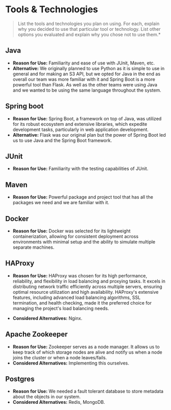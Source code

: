 # Tools & Technologies

> List the tools and technologies you plan on using. For each, explain why you decided to use that particular tool or technology. List other options you evaluated and explain why you chose not to use them.*

## Java

- **Reason for Use:**  Familiarity and ease of use with JUnit, Maven, etc.
- **Alternative:** We originally planned to use Python as it is simple to use in general and for making an S3 API, but we opted for Java in the end as overall our team was more familiar with it and Spring Boot is a more powerful tool than Flask. As well as the other teams were using Java and we wanted to be using the same language throughout the system.

## Spring boot

- **Reason for Use:** Spring Boot, a framework on top of Java, was utilized for its robust ecosystem and extensive libraries, which expedite development tasks, particularly in web application development.
- **Alternative:** Flask was our original plan but the power of Spring Boot led us to use Java and the Spring Boot framework.

## JUnit

- **Reason for Use:** Familiarity with the testing capabilities of JUnit.

## Maven

- **Reason for Use:** Powerful package and project tool that has all the packages we need and we are familiar with it.

## Docker

- **Reason for Use:** Docker was selected for its lightweight containerization, allowing for consistent deployment across environments with minimal setup and the ability to simulate multiple separate machines.

## HAProxy

- **Reason for Use:** HAProxy was chosen for its high performance, reliability, and flexibility in load balancing and proxying tasks. It excels in distributing network traffic efficiently across multiple servers, ensuring optimal resource utilization and high availability. HAProxy's extensive features, including advanced load balancing algorithms, SSL termination, and health checking, made it the preferred choice for managing the project's load balancing needs.

- **Considered Alternatives:** Nginx.

## Apache Zookeeper

- **Reason for Use:** Zookeeper serves as a node manager. It allows us to keep track of which storage nodes are alive and notify us when a node joins the cluster or when a node leaves/fails. 
- **Considered Alternatives:** Implementing this ourselves.

## Postgres

- **Reason for Use:** We needed a fault tolerant database to store metadata about the objects in our system.
- **Considered Alternatives:** Redis, MongoDB.
